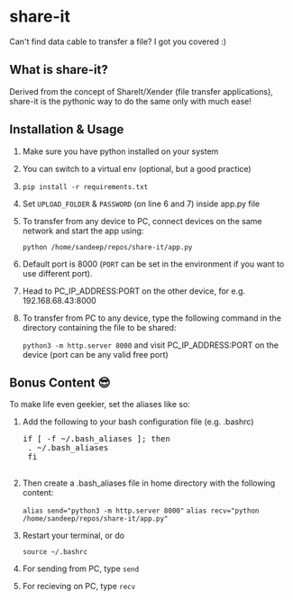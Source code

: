 # share-it

Can't find data cable to transfer a file? I got you covered :)

## What is share-it?

Derived from the concept of ShareIt/Xender (file transfer applications), share-it is the pythonic way to do the same only with much ease!

## Installation & Usage

1. Make sure you have python installed on your system
2. You can switch to a virtual env (optional, but a good practice)
3. `pip install -r requirements.txt`
4. Set `UPLOAD_FOLDER` & `PASSWORD` (on line 6 and 7) inside app.py file
5. To transfer from any device to PC, connect devices on the same network and start the app using:

    `python /home/sandeep/repos/share-it/app.py`

6. Default port is 8000 (`PORT` can be set in the environment if you want to use different port).
7. Head to PC_IP_ADDRESS:PORT on the other device, for e.g. 192.168.68.43:8000
8. To transfer from PC to any device, type the following command in the directory containing the file to be shared:

    `python3 -m http.server 8000`
    and visit PC_IP_ADDRESS:PORT on the device (port can be any valid free port)

## Bonus Content :sunglasses:

To make life even geekier, set the aliases like so:

1. Add the following to your bash configuration file (e.g. .bashrc)

    <pre>if [ -f ~/.bash_aliases ]; then
    . ~/.bash_aliases
    fi
    </pre>

2. Then create a .bash_aliases file in home directory with the following content:

    `alias send="python3 -m http.server 8000"`
    `alias recv="python /home/sandeep/repos/share-it/app.py"`

3. Restart your terminal, or do

    `source ~/.bashrc`

4. For sending from PC, type `send`
5. For recieving on PC, type `recv`
